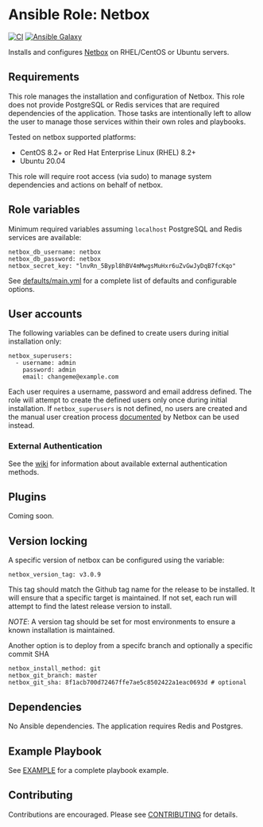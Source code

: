 # Ansible Role: Netbox

[![CI](https://github.com/jvoss/ansible-role-netbox/actions/workflows/ci.yml/badge.svg?branch=main)](https://github.com/jvoss/ansible-role-netbox/actions/workflows/ci.yml)
[![Ansible Galaxy](https://img.shields.io/badge/galaxy-jvoss.netbox-blue.svg)](https://galaxy.ansible.com/jvoss/netbox)

Installs and configures [Netbox](https://github.com/netbox-community/netbox) on
RHEL/CentOS or Ubuntu servers.

## Requirements

This role manages the installation and configuration of Netbox. This role
does not provide PostgreSQL or Redis services that are required dependencies
of the application. Those tasks are intentionally left to allow the user to 
manage those services within their own roles and playbooks.

Tested on netbox supported platforms:
* CentOS 8.2+ or Red Hat Enterprise Linux (RHEL) 8.2+
* Ubuntu 20.04

This role will require root access (via sudo) to manage system dependencies and actions
on behalf of netbox.

## Role variables

Minimum required variables assuming `localhost` PostgreSQL and Redis services
are available:

    netbox_db_username: netbox
    netbox_db_password: netbox
    netbox_secret_key: "lnvRn_5Bypl8hBV4mMwgsMuHxr6uZvGwJyDqB7fcKqo"

See [defaults/main.yml](defaults/main.yml) for a complete list of defaults and 
configurable options.

## User accounts

The following variables can be defined to create users during initial
installation only:

    netbox_superusers:
      - username: admin
        password: admin
        email: changeme@example.com

Each user requires a username, password and email address defined. The role will
attempt to create the defined users only once during initial installation. If 
`netbox_superusers` is not defined, no users are created and the manual user
creation process [documented](https://netbox.readthedocs.io/en/stable/installation/3-netbox/#create-a-super-user)
by Netbox can be used instead.

### External Authentication
See the [wiki](https://github.com/jvoss/ansible-role-netbox/wiki) for
information about available external authentication methods.

## Plugins 

Coming soon.

## Version locking

A specific version of netbox can be configured using the variable:

    netbox_version_tag: v3.0.9

This tag should match the Github tag name for the release to be installed.
It will ensure that a specific target is maintained. If not set, each run will
attempt to find the latest release version to install.

*NOTE*: A version tag should be set for most environments to ensure a known
installation is maintained.

Another option is to deploy from a specifc branch and optionally a specific commit SHA

    netbox_install_method: git
    netbox_git_branch: master
    netbox_git_sha: 8f1acb700d72467ffe7ae5c8502422a1eac0693d # optional

## Dependencies

No Ansible dependencies. The application requires Redis and Postgres.

## Example Playbook

See [EXAMPLE](EXAMPLE.md) for a complete playbook example.

## Contributing

Contributions are encouraged. Please see [CONTRIBUTING](CONTRIBUTING.md) for
details.
